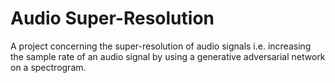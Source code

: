 # Audio Super-Resolution
A project concerning the super-resolution of audio signals i.e. increasing the sample rate of an audio signal by using a generative adversarial network on a spectrogram.
